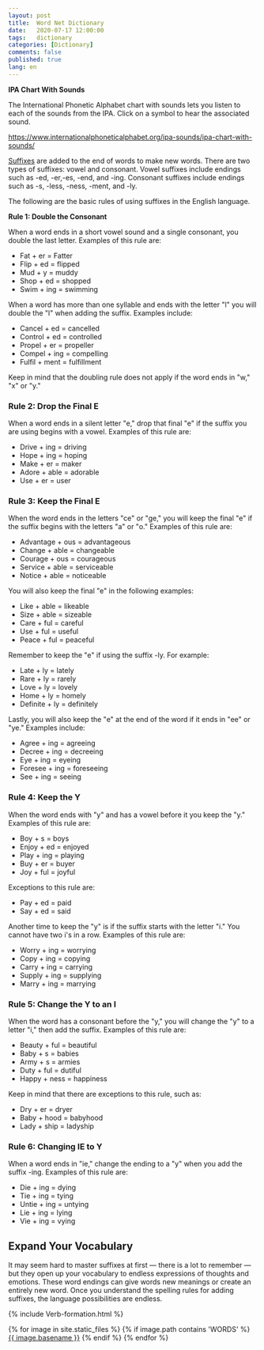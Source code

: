 ```yaml
---
layout: post
title:  Word Net Dictionary
date:   2020-07-17 12:00:00
tags:   dictionary
categories: [Dictionary]
comments: false
published: true
lang: en
---
```



**IPA Chart With Sounds**

The International Phonetic Alphabet chart with sounds lets you listen to each of the sounds from the IPA. Click on a symbol to hear the associated sound. 

https://www.internationalphoneticalphabet.org/ipa-sounds/ipa-chart-with-sounds/

[Suffixes](http://examples.yourdictionary.com/list-of-suffixes-and-suffix-examples.html) are added to the end of words to make new words. There are two types of suffixes: vowel and consonant. Vowel suffixes include endings such as -ed, -er,-es, -end, and -ing. Consonant suffixes include endings such as -s, -less, -ness, -ment, and -ly.

The following are the basic rules of using suffixes in the English language.

**Rule 1: Double the Consonant**

When a word ends in a short vowel sound and a single consonant, you double the last letter. Examples of this rule are:

*   Fat + er = Fatter
*   Flip + ed = flipped
*   Mud + y = muddy
*   Shop + ed = shopped
*   Swim + ing = swimming

When a word has more than one syllable and ends with the letter "l" you will double the "l" when adding the suffix. Examples include:

*   Cancel + ed = cancelled
*   Control + ed = controlled
*   Propel + er = propeller
*   Compel + ing = compelling
*   Fulfil + ment = fulfillment

Keep in mind that the doubling rule does not apply if the word ends in "w," "x" or "y."

### Rule 2: Drop the Final E

When a word ends in a silent letter "e," drop that final "e" if the suffix you are using begins with a vowel. Examples of this rule are:

*   Drive + ing = driving
*   Hope + ing = hoping
*   Make + er = maker
*   Adore + able = adorable
*   Use + er = user

### Rule 3: Keep the Final E

When the word ends in the letters "ce" or "ge," you will keep the final "e" if the suffix begins with the letters "a" or "o." Examples of this rule are:

*   Advantage + ous = advantageous
*   Change + able = changeable
*   Courage + ous = courageous
*   Service + able = serviceable
*   Notice + able = noticeable

You will also keep the final "e" in the following examples:

*   Like + able = likeable
*   Size + able = sizeable
*   Care + ful = careful
*   Use + ful = useful
*   Peace + ful = peaceful

Remember to keep the "e" if using the suffix -ly. For example:

*   Late + ly = lately
*   Rare + ly = rarely
*   Love + ly = lovely
*   Home + ly = homely
*   Definite + ly = definitely

Lastly, you will also keep the "e" at the end of the word if it ends in "ee" or "ye." Examples include:

*   Agree + ing = agreeing
*   Decree + ing = decreeing
*   Eye + ing = eyeing
*   Foresee + ing = foreseeing
*   See + ing = seeing

### Rule 4: Keep the Y

When the word ends with "y" and has a vowel before it you keep the "y." Examples of this rule are:

*   Boy + s = boys
*   Enjoy + ed = enjoyed
*   Play + ing = playing
*   Buy + er = buyer
*   Joy + ful = joyful

Exceptions to this rule are:

*   Pay + ed = paid
*   Say + ed = said

Another time to keep the "y" is if the suffix starts with the letter "i." You cannot have two i's in a row. Examples of this rule are:

*   Worry + ing = worrying
*   Copy + ing = copying
*   Carry + ing = carrying
*   Supply + ing = supplying
*   Marry + ing = marrying

### Rule 5: Change the Y to an I

When the word has a consonant before the "y," you will change the "y" to a letter "i," then add the suffix. Examples of this rule are:

*   Beauty + ful = beautiful
*   Baby + s = babies
*   Army + s = armies
*   Duty + ful = dutiful
*   Happy + ness = happiness

Keep in mind that there are exceptions to this rule, such as:

*   Dry + er = dryer
*   Baby + hood = babyhood
*   Lady + ship = ladyship

### Rule 6: Changing IE to Y

When a word ends in "ie," change the ending to a "y" when you add the suffix -ing. Examples of this rule are:

*   Die + ing = dying
*   Tie + ing = tying
*   Untie + ing = untying
*   Lie + ing = lying
*   Vie + ing = vying

**Expand Your Vocabulary**
----------------------


It may seem hard to master suffixes at first — there is a lot to remember — but they open up your vocabulary to endless expressions of thoughts and emotions. These word endings can give words new meanings or create an entirely new word. Once you understand the spelling rules for adding suffixes, the language possibilities are endless.


{% include Verb-formation.html %}


<html>
{% for image in site.static_files %}
    {% if image.path contains 'WORDS' %}
    <a href="{{ site.baseurl }}{{ image.path }}" alt="image">{{ image.basename }}</a>
    {% endif %}
{% endfor %}

</html>




